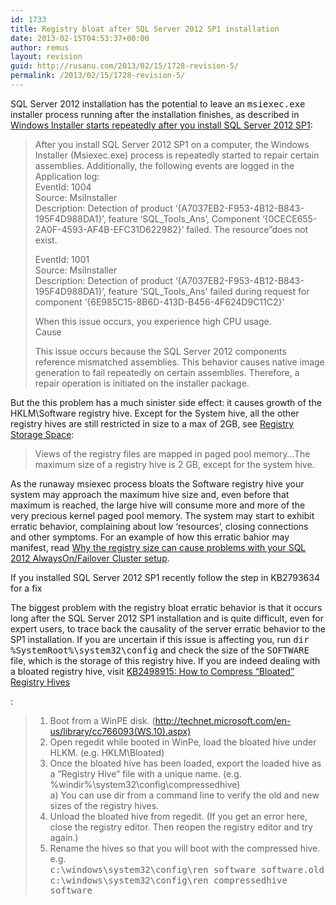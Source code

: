 ```yaml
---
id: 1733
title: Registry bloat after SQL Server 2012 SP1 installation
date: 2013-02-15T04:53:37+00:00
author: remus
layout: revision
guid: http://rusanu.com/2013/02/15/1728-revision-5/
permalink: /2013/02/15/1728-revision-5/
---
```

SQL Server 2012 installation has the potential to leave an <tt>msiexec.exe</tt> installer process running after the installation finishes, as described in [Windows Installer starts repeatedly after you install SQL Server 2012 SP1](http://support.microsoft.com/kb/2793634):

> After you install SQL Server 2012 SP1 on a computer, the Windows Installer (Msiexec.exe) process is repeatedly started to repair certain assemblies. Additionally, the following events are logged in the Application log:  
> EventId: 1004  
> Source: MsiInstaller  
> Description: Detection of product &#8216;{A7037EB2-F953-4B12-B843-195F4D988DA1}&#8217;, feature &#8216;SQL\_Tools\_Ans&#8217;, Component &#8216;{0CECE655-2A0F-4593-AF4B-EFC31D622982}&#8217; failed. The resource&#8221;does not exist.
> 
> EventId: 1001  
> Source: MsiInstaller  
> Description: Detection of product &#8216;{A7037EB2-F953-4B12-B843-195F4D988DA1}&#8217;, feature &#8216;SQL\_Tools\_Ans’ failed during request for component &#8216;{6E985C15-8B6D-413D-B456-4F624D9C11C2}&#8217;
> 
> When this issue occurs, you experience high CPU usage.  
> Cause
> 
> This issue occurs because the SQL Server 2012 components reference mismatched assemblies. This behavior causes native image generation to fail repeatedly on certain assemblies. Therefore, a repair operation is initiated on the installer package. 

But the this problem has a much sinister side effect: it causes growth of the HKLM\Software registry hive. Except for the System hive, all the other registry hives are still restricted in size to a max of 2GB, see [Registry Storage Space](http://msdn.microsoft.com/en-us/library/windows/desktop/ms724881%28v=vs.85%29.aspx):  


> Views of the registry files are mapped in paged pool memory&#8230;The maximum size of a registry hive is 2 GB, except for the system hive.

As the runaway msiexec process bloats the Software registry hive your system may approach the maximum hive size and, even before that maximum is reached, the large hive will consume more and more of the very precious kernel paged pool memory. The system may start to exhibit erratic behavior, complaining about low &#8216;resources&#8217;, closing connections and other symptoms. For an example of how this erratic bahior may manifest, read [Why the registry size can cause problems with your SQL 2012 AlwaysOn/Failover Cluster setup](http://blogs.msdn.com/b/sqljourney/archive/2012/10/25/why-the-registry-size-can-cause-problems-with-your-sql-2012-alwayson-setup.aspx).

<p class="callout float-right">
  If you installed SQL Server 2012 SP1 recently follow the step in KB2793634 for a fix
</p>

The biggest problem with the registry bloat erratic behavior is that it occurs long after the SQL Server 2012 SP1 installation and is quite difficult, even for expert users, to trace back the causality of the server erratic behavior to the SP1 installation. If you are uncertain if this issue is affecting you, run <tt>dir %SystemRoot%\system32\config</tt> and check the size of the <tt>SOFTWARE</tt> file, which is the storage of this registry hive. If you are indeed dealing with a bloated registry hive, visit [KB2498915: How to Compress &#8220;Bloated&#8221; Registry Hives](http://support.microsoft.com/kb/2498915)

:

> 1) Boot from a WinPE disk. (http://technet.microsoft.com/en-us/library/cc766093(WS.10).aspx)  
> 2) Open regedit while booted in WinPe, load the bloated hive under HLKM. (e.g. HKLM\Bloated)  
> 3) Once the bloated hive has been loaded, export the loaded hive as a &#8220;Registry Hive&#8221; file with a unique name. (e.g. %windir%\system32\config\compressedhive)  
> a) You can use dir from a command line to verify the old and new sizes of the registry hives.  
> 4) Unload the bloated hive from regedit. (If you get an error here, close the registry editor. Then reopen the registry editor and try again.)  
> 5) Rename the hives so that you will boot with the compressed hive.  
> e.g.  
> <tt>c:\windows\system32\config\ren software software.old</tt>  
> <tt>c:\windows\system32\config\ren compressedhive software</tt>